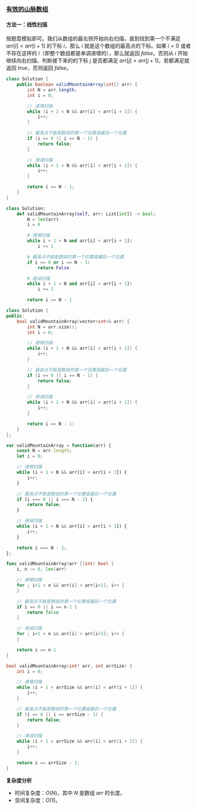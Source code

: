 ### [有效的山脉数组](https://leetcode.cn/problems/valid-mountain-array/solutions/470827/you-xiao-de-shan-mai-shu-zu-by-leetcode-solution/)

#### 方法一：线性扫描

按题意模拟即可。我们从数组的最左侧开始向右扫描，直到找到第一个不满足 $arr[i] < arr[i + 1]$ 的下标 $i$，那么 $i$ 就是这个数组的最高点的下标。如果 $i = 0$ 或者不存在这样的 $i$（即整个数组都是单调递增的），那么就返回 $false$。否则从 $i$ 开始继续向右扫描，判断接下来的的下标 $j$ 是否都满足 $arr[j] > arr[j + 1]$，若都满足就返回 $true$，否则返回 $false$。

```java
class Solution {
    public boolean validMountainArray(int[] arr) {
        int N = arr.length;
        int i = 0;

        // 递增扫描
        while (i + 1 < N && arr[i] < arr[i + 1]) {
            i++;
        }

        // 最高点不能是数组的第一个位置或最后一个位置
        if (i == 0 || i == N - 1) {
            return false;
        }

        // 递减扫描
        while (i + 1 < N && arr[i] > arr[i + 1]) {
            i++;
        }

        return i == N - 1;
    }
}
```

```python
class Solution:
    def validMountainArray(self, arr: List[int]) -> bool:
        N = len(arr)
        i = 0

        # 递增扫描
        while i + 1 < N and arr[i] < arr[i + 1]:
            i += 1

        # 最高点不能是数组的第一个位置或最后一个位置
        if i == 0 or i == N - 1:
            return False

        # 递减扫描
        while i + 1 < N and arr[i] > arr[i + 1]:
            i += 1

        return i == N - 1
```

```cpp
class Solution {
public:
    bool validMountainArray(vector<int>& arr) {
        int N = arr.size();
        int i = 0;

        // 递增扫描
        while (i + 1 < N && arr[i] < arr[i + 1]) {
            i++;
        }

        // 最高点不能是数组的第一个位置或最后一个位置
        if (i == 0 || i == N - 1) {
            return false;
        }

        // 递减扫描
        while (i + 1 < N && arr[i] > arr[i + 1]) {
            i++;
        }

        return i == N - 1;
    }
};
```

```javascript
var validMountainArray = function(arr) {
    const N = arr.length;
    let i = 0;

    // 递增扫描
    while (i + 1 < N && arr[i] < arr[i + 1]) {
        i++;
    }

    // 最高点不能是数组的第一个位置或最后一个位置
    if (i === 0 || i === N - 1) {
        return false;
    }

    // 递减扫描
    while (i + 1 < N && arr[i] > arr[i + 1]) {
        i++;
    }

    return i === N - 1;
};
```

```go
func validMountainArray(arr []int) bool {
    i, n := 0, len(arr)

    // 递增扫描
    for ; i+1 < n && arr[i] < arr[i+1]; i++ {
    }

    // 最高点不能是数组的第一个位置或最后一个位置
    if i == 0 || i == n-1 {
        return false
    }

    // 递减扫描
    for ; i+1 < n && arr[i] > arr[i+1]; i++ {
    }

    return i == n-1
}
```

```c
bool validMountainArray(int* arr, int arrSize) {
    int i = 0;

    // 递增扫描
    while (i + 1 < arrSize && arr[i] < arr[i + 1]) {
        i++;
    }

    // 最高点不能是数组的第一个位置或最后一个位置
    if (i == 0 || i == arrSize - 1) {
        return false;
    }

    // 递减扫描
    while (i + 1 < arrSize && arr[i] > arr[i + 1]) {
        i++;
    }

    return i == arrSize - 1;
}
```

**复杂度分析**

-   时间复杂度：$O(N)$，其中 $N$ 是数组 $arr$ 的长度。
-   空间复杂度：$O(1)$。
